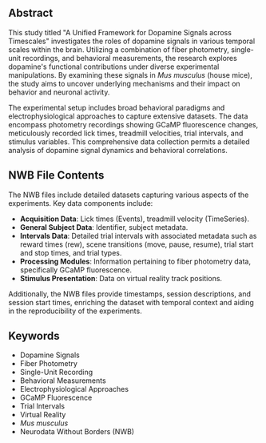 ## Abstract

This study titled "A Unified Framework for Dopamine Signals across Timescales" investigates the roles of dopamine signals in various temporal scales within the brain. Utilizing a combination of fiber photometry, single-unit recordings, and behavioral measurements, the research explores dopamine's functional contributions under diverse experimental manipulations. By examining these signals in _Mus musculus_ (house mice), the study aims to uncover underlying mechanisms and their impact on behavior and neuronal activity.

The experimental setup includes broad behavioral paradigms and electrophysiological approaches to capture extensive datasets. The data encompass photometry recordings showing GCaMP fluorescence changes, meticulously recorded lick times, treadmill velocities, trial intervals, and stimulus variables. This comprehensive data collection permits a detailed analysis of dopamine signal dynamics and behavioral correlations.

## NWB File Contents

The NWB files include detailed datasets capturing various aspects of the experiments. Key data components include:

- **Acquisition Data**: Lick times (Events), treadmill velocity (TimeSeries).
- **General Subject Data**: Identifier, subject metadata.
- **Intervals Data**: Detailed trial intervals with associated metadata such as reward times (rew), scene transitions (move, pause, resume), trial start and stop times, and trial types.
- **Processing Modules**: Information pertaining to fiber photometry data, specifically GCaMP fluorescence.
- **Stimulus Presentation**: Data on virtual reality track positions.
  
Additionally, the NWB files provide timestamps, session descriptions, and session start times, enriching the dataset with temporal context and aiding in the reproducibility of the experiments.

## Keywords

- Dopamine Signals
- Fiber Photometry
- Single-Unit Recording
- Behavioral Measurements
- Electrophysiological Approaches
- GCaMP Fluorescence
- Trial Intervals
- Virtual Reality
- _Mus musculus_
- Neurodata Without Borders (NWB)
